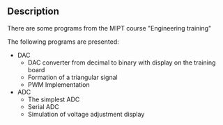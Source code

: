 ## Description
There are some programs from the MIPT course "Engineering training" 

The following programs are presented:
* DAC
    * DAC converter from decimal to binary with display on the training board
    * Formation of a triangular signal
    * PWM Implementation
* ADC
    * The simplest ADC
    * Serial ADC
    * Simulation of voltage adjustment display
